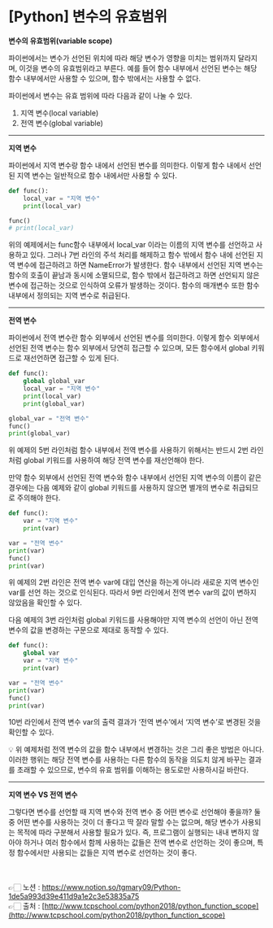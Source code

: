 # [Python] 변수의 유효범위

**변수의 유효범위(variable scope)**

파이썬에서는 변수가 선언된 위치에 따라 해당 변수가 영향을 미치는 범위까지 달라지며, 
이것을 변수의 유효범위라고 부른다.
예를 들어 함수 내부에서 선언된 변수는 해당 함수 내부에서만 사용할 수 있으며, 함수 밖에서는 
사용할 수 없다.

파이썬에서 변수는 유효 범위에 따라 다음과 같이 나눌 수 있다.

1. 지역 변수(local variable)
2. 전역 변수(global variable)

---

**지역 변수**

파이썬에서 지역 변수랑 함수 내에서 선언된 변수를 의미한다. 
이렇게 함수 내에서 선언된 지역 변수는 일반적으로 함수 내에서만 사용할 수 있다.

```python
def func():
    local_var = "지역 변수"
    print(local_var)     

func()
# print(local_var)
```

위의 예제에서는 func함수 내부에서 local_var 이라는 이름의 지역 변수를 선언하고 사용하고 있다.
그러나 7번 라인의 주석 처리를 해제하고 함수 밖에서 함수 내에 선언된 지역 변수에 접근하려고 
하면 NameError가 발생한다.
함수 내부에서 선언된 지역 변수는 함수의 호출이 끝남과 동시에 소멸되므로, 함수 밖에서 접근하려고 하면 선언되지 않은 변수에 접근하는 것으로 인식하여 오류가 발생하는 것이다.
함수의 매개변수 또한 함수 내부에서 정의되는 지역 변수로 취급된다.

---

**전역 변수**

파이썬에서 전역 변수란 함수 외부에서 선언된 변수를 의미한다.
이렇게 함수 외부에서 선언된 전역 변수는 함수 외부에서 당연히 접근할 수 있으며, 
모든 함수에서 global 키워드로 재선언하면 접근할 수 있게 된다.

```python
def func():
    global global_var
    local_var = "지역 변수"
    print(local_var)
    print(global_var)    

global_var = "전역 변수"
func()
print(global_var)
```

위 예제의 5번 라인처럼 함수 내부에서 전역 변수를 사용하기 위해서는 반드시 2번 라인처럼 
global 키워드를 사용하여 해당 전역 변수를 재선언해야 한다.

만약 함수 외부에서 선언된 전역 변수와 함수 내부에서 선언된 지역 변수의 이름이 같은 경우에는 
다음 예제와 같이 global 키워드를 사용하지 않으면 별개의 변수로 취급되므로 주의해야 한다.

```python
def func():
    var = "지역 변수"
    print(var)    

var = "전역 변수"
print(var)
func()
print(var)
```

위 예제의 2번 라인은 전역 변수 var에 대입 연산을 하는게 아니라 새로운 지역 변수인 var를 선언
하는 것으로 인식된다. 따라서 9번 라인에서 전역 변수 var의 값이 변하지 않았음을 확인할 수 있다.

다음 예제의 3번 라인처럼 global 키워드를 사용해야만 지역 변수의 선언이 아닌 전역 변수의 값을 변경하는 구문으로 제대로 동작할 수 있다.

```python
def func():
    global var
    var = "지역 변수"
    print(var)    

var = "전역 변수"
print(var)
func()
print(var)
```

10번 라인에서 전역 변수 var의 출력 결과가 ‘전역 변수’에서 ‘지역 변수’로 변경된 것을 확인할 수 
있다.

<aside>
💡 위 예제처럼 전역 변수의 값을 함수 내부에서 변경하는 것은 그리 좋은 방법은 아니다. 이러한 행위는 해당 전역 변수를 사용하는 다른 함수의 동작을 의도치 않게 바꾸는 결과를 초래할 수 있으므로, 변수의 유효 범위를 이해하는 용도로만 사용하시길 바란다.

</aside>

---

**지역 변수 VS 전역 변수**

그렇다면 변수를 선언할 때 지역 변수와 전역 변수 중 어떤 변수로 선언해야 좋을까?
둘 중 어떤 변수를 사용하는 것이 더 좋다고 딱 잘라 말할 수는 없으며, 해당 변수가 사용되는 목적에 따라 구분해서 사용할 필요가 있다.
즉, 프로그램이 실행되는 내내 변하지 않아야 하거나 여러 함수에서 함께 사용하는 값들은 전역 변수로 선언하는 것이 좋으며, 특정 함수에서만 사용되는 값들은 지역 변수로 선언하는 것이 좋다.

<br><br>
👉🏻 노션 : https://www.notion.so/tgmary09/Python-1de5a993d39e411d9a1e2c3e53835a75
<br>
👉🏻 출처 : [http://www.tcpschool.com/python2018/python_function_scope](http://www.tcpschool.com/python2018/python_function_scope)
